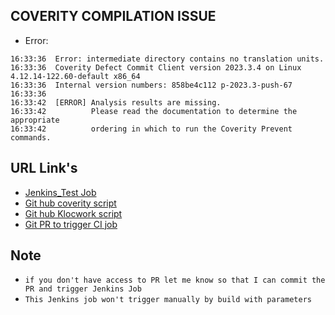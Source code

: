 ## COVERITY COMPILATION ISSUE

* Error:
```
16:33:36  Error: intermediate directory contains no translation units.
16:33:36  Coverity Defect Commit Client version 2023.3.4 on Linux 4.12.14-122.60-default x86_64
16:33:36  Internal version numbers: 858be4c112 p-2023.3-push-67
16:33:36  
16:33:42  [ERROR] Analysis results are missing.
16:33:42          Please read the documentation to determine the appropriate
16:33:42          ordering in which to run the Coverity Prevent commands.
```

## URL Link's

- [Jenkins_Test Job](https://cbjenkins-pg.devtools.intel.com/teams-iotgdevops01/job/iotgdevops01/job/NON_PROD/job/UKALLA/job/EHL-FIRMWARE-PSE.ZEPHYR.RTOS-CI-PCT/)
- [Git hub coverity script](https://github.com/intel-sandbox/ukallax_non_prod/blob/master/EHL-FIRMWARE-PSE.ZEPHYR.RTOS-CI-PCT/Jenkinsfile_coverity.ci)
- [Git hub Klocwork script](https://github.com/intel-sandbox/ukallax_non_prod/blob/master/EHL-FIRMWARE-PSE.ZEPHYR.RTOS-CI-PCT/Jenkinsfile.klocwork)
- [Git PR to trigger CI job](https://github.com/intel-innersource/os.rtos.zephyr.iot.zephyr/pull/267)


## Note

- `if you don't have access to PR let me know so that I can commit the PR and trigger Jenkins Job`
- `This Jenkins job won't trigger manually by build with parameters` 
